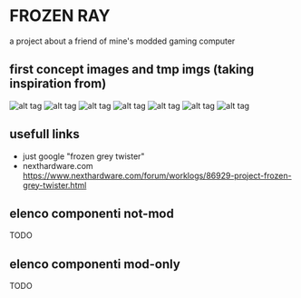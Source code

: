 # FROZEN RAY
a project about a friend of mine's modded gaming computer

## first concept images and tmp imgs (taking inspiration from)
![alt tag](https://user-images.githubusercontent.com/18740246/28564312-e5b038f4-7128-11e7-8558-7748de2fbb75.jpg)
![alt tag](https://user-images.githubusercontent.com/18740246/28564785-69f55ef4-712a-11e7-8861-560459fda452.jpg)
![alt tag](https://user-images.githubusercontent.com/18740246/28564786-6a105d3a-712a-11e7-808e-da104b1e8271.jpg)
![alt tag](https://user-images.githubusercontent.com/18740246/28564787-6a1f2c5c-712a-11e7-99a3-6bf9f9a4e6f7.jpg)
![alt tag](https://user-images.githubusercontent.com/18740246/28564788-6a210bb2-712a-11e7-9644-c350ea96bc6f.jpg)
![alt tag](https://user-images.githubusercontent.com/18740246/28566952-123ee372-7131-11e7-9898-3da2ca0fcaae.jpg)
![alt tag](https://user-images.githubusercontent.com/18740246/28566953-1256cd3e-7131-11e7-8fff-a376fb528f9c.jpg)

## usefull links
+ just google "frozen grey twister"
+ nexthardware.com <https://www.nexthardware.com/forum/worklogs/86929-project-frozen-grey-twister.html>

## elenco componenti not-mod
TODO

## elenco componenti mod-only
TODO
